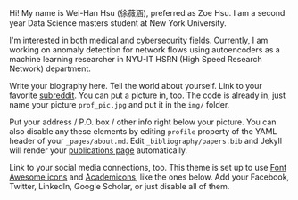 Hi! 
My name is Wei-Han Hsu (徐薇涵), preferred as Zoe Hsu. I am a second year Data Science masters student at New York University. 

I'm interested in both medical and cybersecurity fields. Currently, I am working on anomaly detection for network flows using autoencoders as a machine learning researcher in NYU-IT HSRN (High Speed Research Network) department. 

Write your biography here. Tell the world about yourself. Link to your favorite [subreddit](http://reddit.com). You can put a picture in, too. The code is already in, just name your picture `prof_pic.jpg` and put it in the `img/` folder.

Put your address / P.O. box / other info right below your picture. You can also disable any these elements by editing `profile` property of the YAML header of your `_pages/about.md`. Edit `_bibliography/papers.bib` and Jekyll will render your [publications page](/al-folio/publications/) automatically.

Link to your social media connections, too. This theme is set up to use [Font Awesome icons](http://fortawesome.github.io/Font-Awesome/) and [Academicons](https://jpswalsh.github.io/academicons/), like the ones below. Add your Facebook, Twitter, LinkedIn, Google Scholar, or just disable all of them.